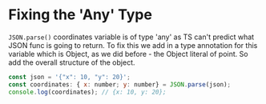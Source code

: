 # Fixing the 'Any' Type


`JSON.parse()`
coordinates variable is of type 'any' as TS can't predict what JSON func is going to return. To fix this we add in a type annotation for this variable  which is Object, as we did before - the Object literal of point. So add the overall structure of the object.

```js
const json = '{"x": 10, "y": 20}';
const coordinates: { x: number; y: number} = JSON.parse(json); 
console.log(coordinates); // {x: 10, y: 20};
```
